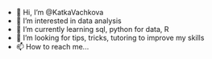- 👋 Hi, I’m @KatkaVachkova
- 👀 I’m interested in data analysis
- 🌱 I’m currently learning sql, python for data, R
- 💞️ I’m looking for tips, tricks, tutoring to improve my skills
- 📫 How to reach me... 

<!---
KatkaVachkova/KatkaVachkova is a ✨ special ✨ repository because its `README.md` (this file) appears on your GitHub profile.
You can click the Preview link to take a look at your changes.
--->
